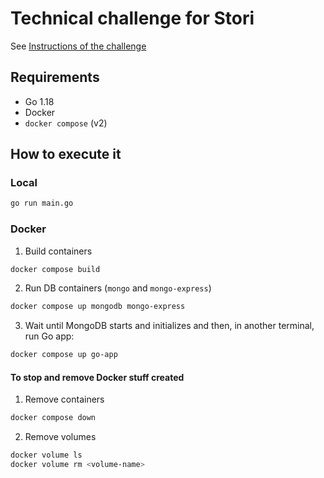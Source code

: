 # Technical challenge for Stori

See [Instructions of the challenge](Challenge.md)

## Requirements

- Go 1.18
- Docker
- `docker compose` (v2)

## How to execute it

### Local

```bash
go run main.go
```

### Docker

1. Build containers

```bash
docker compose build
```

2. Run DB containers (`mongo` and `mongo-express`)

```bash
docker compose up mongodb mongo-express
```

3. Wait until MongoDB starts and initializes and then, in another terminal, run Go app:

```bash
docker compose up go-app
```

#### To stop and remove Docker stuff created

1. Remove containers

```bash
docker compose down
```

2. Remove volumes

```bash
docker volume ls
docker volume rm <volume-name>
```
